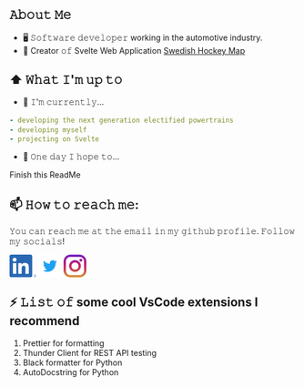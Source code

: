 ## 𝙰𝚋𝚘𝚞𝚝 𝙼𝚎
- 🖥 𝚂𝚘𝚏𝚝𝚠𝚊𝚛𝚎 𝚍𝚎𝚟𝚎𝚕𝚘𝚙𝚎𝚛 working in the automotive industry.
- 💼 Creator 𝚘𝚏 Svelte Web Application [Swedish Hockey Map](https://www.swehockeymap.se)

## ⬆ 𝚆𝚑𝚊𝚝 𝙸'𝚖 𝚞𝚙 𝚝𝚘
- 🔨 𝙸'𝚖 𝚌𝚞𝚛𝚛𝚎𝚗𝚝𝚕𝚢...
```yaml
- developing the next generation electified powertrains
- developing myself
- projecting on Svelte
```

- 🤞 𝙾𝚗𝚎 𝚍𝚊𝚢 𝙸 𝚑𝚘𝚙𝚎 𝚝𝚘...

Finish this ReadMe

## 📫 𝙷𝚘𝚠 𝚝𝚘 𝚛𝚎𝚊𝚌𝚑 𝚖𝚎:
𝚈𝚘𝚞 𝚌𝚊𝚗 𝚛𝚎𝚊𝚌𝚑 𝚖𝚎 𝚊𝚝 𝚝𝚑𝚎 𝚎𝚖𝚊𝚒𝚕 𝚒𝚗 𝚖𝚢 𝚐𝚒𝚝𝚑𝚞𝚋 𝚙𝚛𝚘𝚏𝚒𝚕𝚎. 𝙵𝚘𝚕𝚕𝚘𝚠 𝚖𝚢 𝚜𝚘𝚌𝚒𝚊𝚕𝚜!

[<img src="https://raw.githubusercontent.com/uhillbom/uhillbom/master/socials/linkedin.png" height="40em" align="center" alt="Follow uhillbom on LinkedIn" title="Follow uhillbom on LinkedIn"/>](https://www.linkedin.com/in/ulf-hillbom/)
[<img src="https://raw.githubusercontent.com/uhillbom/uhillbom/master/socials/twitter.svg" height="40em" align="center" alt="Follow HillbomUlf on Twitter" title="Follow HillbomUlf on Twitter"/>](https://twitter.com/HillbomUlf)
[<img src="https://raw.githubusercontent.com/uhillbom/uhillbom/master/socials/instagram.svg" height="40em" align="center" alt="Follow ulfhillbom on Instagram" title="Follow ulfhillbom on Instagram"/>](https://instagram.com/ulfhillbom)

## ⚡ 𝙻𝚒𝚜𝚝 𝚘𝚏 some cool VsCode extensions I recommend

1. Prettier for formatting
2. Thunder Client for REST API testing
3. Black formatter for Python
4. AutoDocstring for Python
